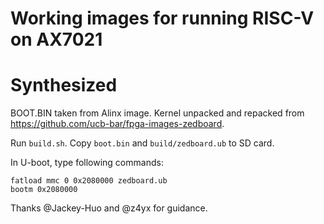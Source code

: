 Working images for running RISC-V on AX7021
============================

# Synthesized

BOOT.BIN taken from Alinx image.
Kernel unpacked and repacked from https://github.com/ucb-bar/fpga-images-zedboard.

Run `build.sh`. Copy `boot.bin` and `build/zedboard.ub` to SD card.

In U-boot, type following commands:

```
fatload mmc 0 0x2080000 zedboard.ub
bootm 0x2080000
```

Thanks @Jackey-Huo and @z4yx for guidance.
